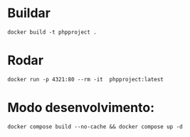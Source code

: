 # Buildar

```
docker build -t phpproject .
```

# Rodar

```
docker run -p 4321:80 --rm -it  phpproject:latest
```

# Modo desenvolvimento:

```
docker compose build --no-cache && docker compose up -d
```
